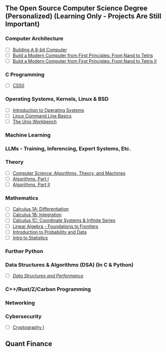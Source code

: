 ## The Open Source Computer Science Degree (Personalized) (Learning Only - Projects Are Still Important)

### Computer Architecture
- [ ] [Building A 8-bit Computer](https://www.youtube.com/watch?v=HyznrdDSSGM&list=PLowKtXNTBypGqImE405J2565dvjafglHU)
- [ ] [Build a Modern Computer from First Principles: From Nand to Tetris](https://imp.i384100.net/6b13dV)
- [ ] [Build a Modern Computer from First Principles: From Nand to Tetris II](https://imp.i384100.net/dovNVq)

### C Programming
- [ ] [CS50](https://www.edx.org/course/cs50s-introduction-computer-science-harvardx-cs50x)

### Operating Systems, Kernels, Linux & BSD
- [ ] [Introduction to Operating Systems](https://imp.i115008.net/introduction-to-operating-systems)
- [ ] [Linux Command Line Basics](https://imp.i115008.net/linux-command-line-basics)
- [ ] [The Unix Workbench](https://imp.i384100.net/QOXZ4P)

### Machine Learning

### LLMs - Training, Inferencing, Expert Systems, Etc.

### Theory
- [ ] [Computer Science: Algorithms, Theory, and Machines](https://imp.i384100.net/7mVROr)
- [ ] [Algorithms, Part I](https://imp.i384100.net/DVm9eo)
- [ ] [Algorithms, Part II](https://imp.i384100.net/jW4xyv)

### Mathematics
- [ ] [Calculus 1A: Differentiation](https://www.edx.org/course/calculus-1a-differentiation)
- [ ] [Calculus 1B: Integration](https://www.edx.org/course/calculus-1b-integration)
- [ ] [Calculus 1C: Coordinate Systems & Infinite Series](https://www.edx.org/course/calculus-1c-coordinate-systems-infinite-mitx-18-01-3x-0)
- [ ] [Linear Algebra - Foundations to Frontiers](https://www.edx.org/course/linear-algebra-foundations-to-frontiers)
- [ ] [Introduction to Probability and Data](https://imp.i384100.net/9WZ4E0)
- [ ] [Intro to Statistics ](https://imp.i115008.net/intro-to-statistics)

### Further Python

### Data Structures & Algorithms (DSA) (In C & Python)
- [ ] *[Data Structures and Performance](https://imp.i384100.net/oevm0b)*

### C++/Rust/Z/Carbon Programming

### Networking

### Cybersecurity
- [ ] [Cryptography I](https://imp.i384100.net/DVm9ej)

## Quant Finance
